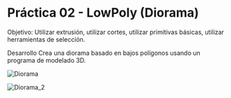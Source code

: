 # Práctica 02 - LowPoly (Diorama)

Objetivo:
Utilizar extrusión, utilizar cortes, utilizar  primitivas básicas, utilizar herramientas de selección.

Desarrollo 
Crea una diorama basado en bajos polígonos usando un programa de modelado 3D.

![Diorama](https://github.com/KatS-H/SimulacionPorComputadora-KatiaSalcedo/assets/117952488/9c2d336e-fb2e-4cb0-956e-fc27c9fade62)

![Diorama_2](https://github.com/KatS-H/SimulacionPorComputadora-KatiaSalcedo/assets/117952488/0676acc4-fc46-467f-8966-103ef0da0ec2)
